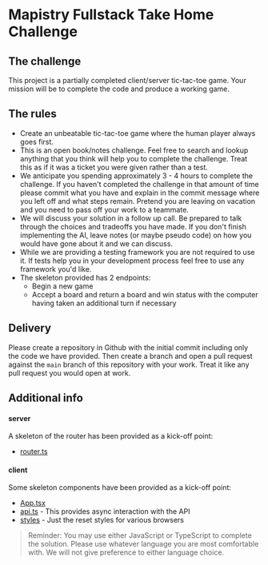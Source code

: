 # Mapistry Fullstack Take Home Challenge

## The challenge

This project is a partially completed client/server tic-tac-toe game. Your mission will be to complete the code and produce a working game.

## The rules

- Create an unbeatable tic-tac-toe game where the human player always goes first.
- This is an open book/notes challenge. Feel free to search and lookup anything that you think will help you to complete the challenge. Treat this as if it was a ticket you were given rather than a test.
- We anticipate you spending approximately 3 - 4 hours to complete the challenge. If you haven't completed the challenge in that amount of time please commit what you have and explain in the commit message where you left off and what steps remain. Pretend you are leaving on vacation and you need to pass off your work to a teammate.
- We will discuss your solution in a follow up call. Be prepared to talk through the choices and tradeoffs you have made. If you don't finish implementing the AI, leave notes (or maybe pseudo code) on how you would have gone about it and we can discuss.
- While we are providing a testing framework you are not required to use it. If tests help you in your development process feel free to use any framework you'd like.
- The skeleton provided has 2 endpoints:
  - Begin a new game
  - Accept a board and return a board and win status with the computer having taken an additional turn if necessary

## Delivery

Please create a repository in Github with the initial commit including only the code we have provided. Then create a branch and open a pull request against the `main` branch of this repository with your work. Treat it like any pull request you would open at work.

## Additional info

#### server

A skeleton of the router has been provided as a kick-off point:

- [router.ts](./packages/server/src/router.ts)

#### client

Some skeleton components have been provided as a kick-off point:

- [App.tsx](./packages/client/src/components/App.tsx)
- [api.ts](./packages/client/src/api.ts) - This provides async interaction with the API
- [styles](./packages/client/src/styles) - Just the reset styles for various browsers

> Reminder: You may use either JavaScript or TypeScript to complete the solution. Please use whatever language you are most comfortable with. We will not give preference to either language choice.